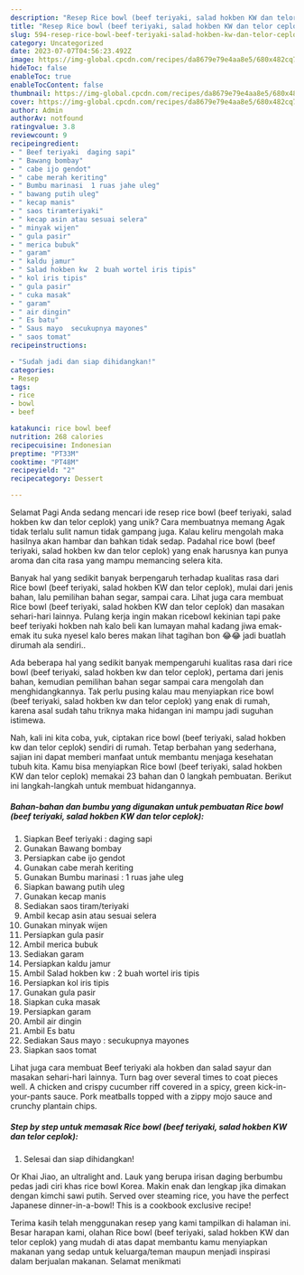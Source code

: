 ```yaml
---
description: "Resep Rice bowl (beef teriyaki, salad hokben KW dan telor ceplok) yang Lezat Sekali"
title: "Resep Rice bowl (beef teriyaki, salad hokben KW dan telor ceplok) yang Lezat Sekali"
slug: 594-resep-rice-bowl-beef-teriyaki-salad-hokben-kw-dan-telor-ceplok-yang-lezat-sekali
category: Uncategorized
date: 2023-07-07T04:56:23.492Z
image: https://img-global.cpcdn.com/recipes/da8679e79e4aa8e5/680x482cq70/rice-bowl-beef-teriyaki-salad-hokben-kw-dan-telor-ceplok-foto-resep-utama.jpg
hideToc: false
enableToc: true
enableTocContent: false
thumbnail: https://img-global.cpcdn.com/recipes/da8679e79e4aa8e5/680x482cq70/rice-bowl-beef-teriyaki-salad-hokben-kw-dan-telor-ceplok-foto-resep-utama.jpg
cover: https://img-global.cpcdn.com/recipes/da8679e79e4aa8e5/680x482cq70/rice-bowl-beef-teriyaki-salad-hokben-kw-dan-telor-ceplok-foto-resep-utama.jpg
author: Admin
authorAv: notfound
ratingvalue: 3.8
reviewcount: 9
recipeingredient:
- " Beef teriyaki  daging sapi"
- " Bawang bombay"
- " cabe ijo gendot"
- " cabe merah keriting"
- " Bumbu marinasi  1 ruas jahe uleg"
- " bawang putih uleg"
- " kecap manis"
- " saos tiramteriyaki"
- " kecap asin atau sesuai selera"
- " minyak wijen"
- " gula pasir"
- " merica bubuk"
- " garam"
- " kaldu jamur"
- " Salad hokben kw  2 buah wortel iris tipis"
- " kol iris tipis"
- " gula pasir"
- " cuka masak"
- " garam"
- " air dingin"
- " Es batu"
- " Saus mayo  secukupnya mayones"
- " saos tomat"
recipeinstructions:

- "Sudah jadi dan siap dihidangkan!"
categories:
- Resep
tags:
- rice
- bowl
- beef

katakunci: rice bowl beef 
nutrition: 268 calories
recipecuisine: Indonesian
preptime: "PT33M"
cooktime: "PT48M"
recipeyield: "2"
recipecategory: Dessert

---
```



Selamat Pagi Anda sedang mencari ide resep rice bowl (beef teriyaki, salad hokben kw dan telor ceplok) yang unik? Cara membuatnya memang Agak tidak terlalu sulit namun tidak gampang juga. Kalau keliru mengolah maka hasilnya akan hambar dan bahkan tidak sedap. Padahal rice bowl (beef teriyaki, salad hokben kw dan telor ceplok) yang enak harusnya kan punya aroma dan cita rasa yang mampu memancing selera kita.


Banyak hal yang sedikit banyak berpengaruh terhadap kualitas rasa dari Rice bowl (beef teriyaki, salad hokben KW dan telor ceplok), mulai dari jenis bahan, lalu pemilihan bahan segar, sampai cara. Lihat juga cara membuat Rice bowl (beef teriyaki, salad hokben KW dan telor ceplok) dan masakan sehari-hari lainnya. Pulang kerja ingin makan ricebowl kekinian tapi pake beef teriyaki hokben nah kalo beli kan lumayan mahal kadang jiwa emak-emak itu suka nyesel kalo beres makan lihat tagihan bon 😂😂 jadi buatlah dirumah ala sendiri..

Ada beberapa hal yang sedikit banyak mempengaruhi kualitas rasa dari rice bowl (beef teriyaki, salad hokben kw dan telor ceplok), pertama dari jenis bahan, kemudian pemilihan bahan segar sampai cara mengolah dan menghidangkannya. Tak perlu pusing kalau mau menyiapkan rice bowl (beef teriyaki, salad hokben kw dan telor ceplok) yang enak di rumah, karena asal sudah tahu triknya maka hidangan ini mampu jadi suguhan istimewa.


Nah, kali ini kita coba, yuk, ciptakan rice bowl (beef teriyaki, salad hokben kw dan telor ceplok) sendiri di rumah. Tetap berbahan yang sederhana, sajian ini dapat memberi manfaat untuk membantu menjaga kesehatan tubuh kita. Kamu bisa menyiapkan Rice bowl (beef teriyaki, salad hokben KW dan telor ceplok) memakai 23 bahan dan 0 langkah pembuatan. Berikut ini langkah-langkah untuk membuat hidangannya.

<!--inarticleads1-->

##### Bahan-bahan dan bumbu yang digunakan untuk pembuatan Rice bowl (beef teriyaki, salad hokben KW dan telor ceplok):

1. Siapkan  Beef teriyaki : daging sapi
1. Gunakan  Bawang bombay
1. Persiapkan  cabe ijo gendot
1. Gunakan  cabe merah keriting
1. Gunakan  Bumbu marinasi : 1 ruas jahe uleg
1. Siapkan  bawang putih uleg
1. Gunakan  kecap manis
1. Sediakan  saos tiram/teriyaki
1. Ambil  kecap asin atau sesuai selera
1. Gunakan  minyak wijen
1. Persiapkan  gula pasir
1. Ambil  merica bubuk
1. Sediakan  garam
1. Persiapkan  kaldu jamur
1. Ambil  Salad hokben kw : 2 buah wortel iris tipis
1. Persiapkan  kol iris tipis
1. Gunakan  gula pasir
1. Siapkan  cuka masak
1. Persiapkan  garam
1. Ambil  air dingin
1. Ambil  Es batu
1. Sediakan  Saus mayo : secukupnya mayones
1. Siapkan  saos tomat


Lihat juga cara membuat Beef teriyaki ala hokben dan salad sayur dan masakan sehari-hari lainnya. Turn bag over several times to coat pieces well. A chicken and crispy cucumber riff covered in a spicy, green kick-in-your-pants sauce. Pork meatballs topped with a zippy mojo sauce and crunchy plantain chips. 

<!--inarticleads2-->

##### Step by step untuk memasak Rice bowl (beef teriyaki, salad hokben KW dan telor ceplok):


1. Selesai dan siap dihidangkan!

Or Khai Jiao, an ultralight and. Lauk yang berupa irisan daging berbumbu pedas jadi ciri khas rice bowl Korea. Makin enak dan lengkap jika dimakan dengan kimchi sawi putih. Served over steaming rice, you have the perfect Japanese dinner-in-a-bowl! This is a cookbook exclusive recipe! 

Terima kasih telah menggunakan resep yang kami tampilkan di halaman ini. Besar harapan kami, olahan Rice bowl (beef teriyaki, salad hokben KW dan telor ceplok) yang mudah di atas dapat membantu kamu menyiapkan makanan yang sedap untuk keluarga/teman maupun menjadi inspirasi dalam berjualan makanan. Selamat menikmati
